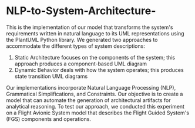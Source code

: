 # NLP-to-System-Architecture-

This is the implementation of our model that transforms the system's requirements written in natural language to its UML representations using the PlantUML Python 
library.
We generated two approaches to accommodate the different types of system descriptions: 
  1. Static Architecture focuses on the components of the system; this approach produces a component-based UML diagram 
  2. Dynamic Behavior deals with how the system operates; this produces state transition UML diagrams

Our implementations incorporate Natural Language Processing (NLP), Grammatical Simplifications, and Constraints. Our objective is to create a model that can automate
the generation of architectural artifacts for analytical reasoning. To test our approach, we conducted this experiment on a Flight Avionic System model that describes 
the Flight Guided System's (FGS) components and operations.
